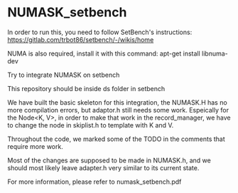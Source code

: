 # NUMASK_setbench

In order to run this, you need to follow SetBench's instructions: https://gitlab.com/trbot86/setbench/-/wikis/home

NUMA is also required, install it with this command: apt-get install libnuma-dev

Try to integrate NUMASK on setbench

This repository should be inside ds folder in setbench

We have built the basic skeleton for this integration, the NUMASK.H has no more compilation errors, but adaptor.h still needs some work. Espeically for the Node<K, V>, in order to make that work in the record_manager, we have to change the node in skiplist.h to template with K and V. 

Throughout the code, we marked some of the TODO in the comments that require more work. 

Most of the changes are supposed to be made in NUMASK.h, and we should most likely leave adapter.h very similar to its current state. 

For more information, please refer to numask_setbench.pdf
